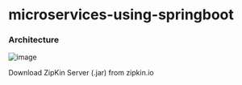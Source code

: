 # microservices-using-springboot

### Architecture
![image](https://user-images.githubusercontent.com/25908476/179401008-0ecaa3f4-ecff-45c3-b57f-f5e8ab7e2d98.png)

Download ZipKin Server (.jar) from zipkin.io
